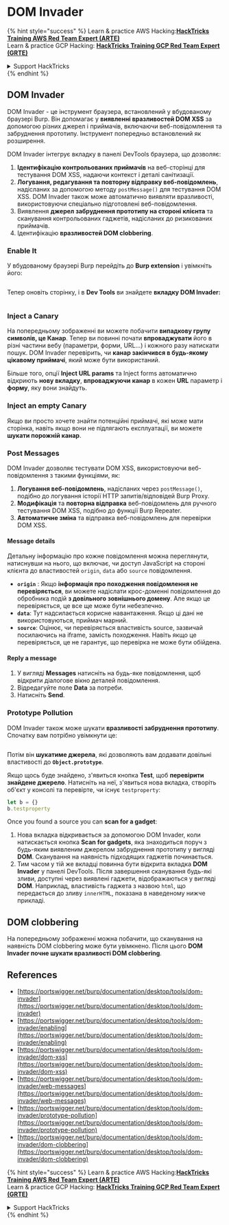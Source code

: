 # DOM Invader

{% hint style="success" %}
Learn & practice AWS Hacking:<img src="/.gitbook/assets/arte.png" alt="" data-size="line">[**HackTricks Training AWS Red Team Expert (ARTE)**](https://training.hacktricks.xyz/courses/arte)<img src="/.gitbook/assets/arte.png" alt="" data-size="line">\
Learn & practice GCP Hacking: <img src="/.gitbook/assets/grte.png" alt="" data-size="line">[**HackTricks Training GCP Red Team Expert (GRTE)**<img src="/.gitbook/assets/grte.png" alt="" data-size="line">](https://training.hacktricks.xyz/courses/grte)

<details>

<summary>Support HackTricks</summary>

* Check the [**subscription plans**](https://github.com/sponsors/carlospolop)!
* **Join the** 💬 [**Discord group**](https://discord.gg/hRep4RUj7f) or the [**telegram group**](https://t.me/peass) or **follow** us on **Twitter** 🐦 [**@hacktricks\_live**](https://twitter.com/hacktricks\_live)**.**
* **Share hacking tricks by submitting PRs to the** [**HackTricks**](https://github.com/carlospolop/hacktricks) and [**HackTricks Cloud**](https://github.com/carlospolop/hacktricks-cloud) github repos.

</details>
{% endhint %}

## DOM Invader

DOM Invader - це інструмент браузера, встановлений у вбудованому браузері Burp. Він допомагає у **виявленні вразливостей DOM XSS** за допомогою різних джерел і приймачів, включаючи веб-повідомлення та забруднення прототипу. Інструмент попередньо встановлений як розширення.

DOM Invader інтегрує вкладку в панелі DevTools браузера, що дозволяє:

1. **Ідентифікацію контрольованих приймачів** на веб-сторінці для тестування DOM XSS, надаючи контекст і деталі санітизації.
2. **Логування, редагування та повторну відправку веб-повідомлень**, надісланих за допомогою методу `postMessage()` для тестування DOM XSS. DOM Invader також може автоматично виявляти вразливості, використовуючи спеціально підготовлені веб-повідомлення.
3. Виявлення **джерел забруднення прототипу на стороні клієнта** та сканування контрольованих гаджетів, надісланих до ризикованих приймачів.
4. Ідентифікацію **вразливостей DOM clobbering**.

### Enable It

У вбудованому браузері Burp перейдіть до **Burp extension** і увімкніть його:

<figure><img src="../../.gitbook/assets/image (1129).png" alt=""><figcaption></figcaption></figure>

Тепер оновіть сторінку, і в **Dev Tools** ви знайдете **вкладку DOM Invader:**

<figure><img src="../../.gitbook/assets/image (695).png" alt=""><figcaption></figcaption></figure>

### Inject a Canary

На попередньому зображенні ви можете побачити **випадкову групу символів, це Канар**. Тепер ви повинні почати **впроваджувати** його в різні частини вебу (параметри, форми, URL...) і кожного разу натискати пошук. DOM Invader перевірить, чи **канар закінчився в будь-якому цікавому приймачі**, який може бути використаний.

Більше того, опції **Inject URL params** та Inject forms автоматично відкриють **нову вкладку**, **впроваджуючи** **канар** в кожен **URL** параметр і **форму**, яку вони знайдуть.

### Inject an empty Canary

Якщо ви просто хочете знайти потенційні приймачі, які може мати сторінка, навіть якщо вони не підлягають експлуатації, ви можете **шукати порожній канар**.

### Post Messages

DOM Invader дозволяє тестувати DOM XSS, використовуючи веб-повідомлення з такими функціями, як:

1. **Логування веб-повідомлень**, надісланих через `postMessage()`, подібно до логування історії HTTP запитів/відповідей Burp Proxy.
2. **Модифікація** та **повторна відправка** веб-повідомлень для ручного тестування DOM XSS, подібно до функції Burp Repeater.
3. **Автоматичне зміна** та відправка веб-повідомлень для перевірки DOM XSS.

#### Message details

Детальну інформацію про кожне повідомлення можна переглянути, натиснувши на нього, що включає, чи доступ JavaScript на стороні клієнта до властивостей `origin`, `data` або `source` повідомлення.

* **`origin`** : Якщо **інформація про походження повідомлення не перевіряється**, ви можете надіслати крос-доменні повідомлення до обробника подій **з довільного зовнішнього домену**. Але якщо це перевіряється, це все ще може бути небезпечно.
* **`data`**: Тут надсилається корисне навантаження. Якщо ці дані не використовуються, приймач марний.
* **`source`**: Оцінює, чи перевіряється властивість source, зазвичай посилаючись на iframe, замість походження. Навіть якщо це перевіряється, це не гарантує, що перевірка не може бути обійдена.

#### Reply a message

1. У вигляді **Messages** натисніть на будь-яке повідомлення, щоб відкрити діалогове вікно деталей повідомлення.
2. Відредагуйте поле **Data** за потреби.
3. Натисніть **Send**.

### Prototype Pollution

DOM Invader також може шукати **вразливості забруднення прототипу**. Спочатку вам потрібно увімкнути це:

<figure><img src="../../.gitbook/assets/image (1026).png" alt=""><figcaption></figcaption></figure>

Потім він **шукатиме джерела**, які дозволяють вам додавати довільні властивості до **`Object.prototype`**.

Якщо щось буде знайдено, з'явиться кнопка **Test**, щоб **перевірити знайдене джерело**. Натисніть на неї, з'явиться нова вкладка, створіть об'єкт у консолі та перевірте, чи існує `testproperty`:
```javascript
let b = {}
b.testproperty
```
Once you found a source you can **scan for a gadget**:

1. Нова вкладка відкривається за допомогою DOM Invader, коли натискається кнопка **Scan for gadgets**, яка знаходиться поруч з будь-яким виявленим джерелом забруднення прототипу у вигляді **DOM**. Сканування на наявність підходящих гаджетів починається.
2. Тим часом у тій же вкладці повинна бути відкрита вкладка **DOM Invader** у панелі DevTools. Після завершення сканування будь-які зливи, доступні через виявлені гаджети, відображаються у вигляді **DOM**. Наприклад, властивість гаджета з назвою `html`, що передається до зливу `innerHTML`, показана в наведеному нижче прикладі.

## DOM clobbering

На попередньому зображенні можна побачити, що сканування на наявність DOM clobbering може бути увімкнено. Після цього **DOM Invader почне шукати вразливості DOM clobbering**.

## References

* [https://portswigger.net/burp/documentation/desktop/tools/dom-invader](https://portswigger.net/burp/documentation/desktop/tools/dom-invader)
* [https://portswigger.net/burp/documentation/desktop/tools/dom-invader/enabling](https://portswigger.net/burp/documentation/desktop/tools/dom-invader/enabling)
* [https://portswigger.net/burp/documentation/desktop/tools/dom-invader/dom-xss](https://portswigger.net/burp/documentation/desktop/tools/dom-invader/dom-xss)
* [https://portswigger.net/burp/documentation/desktop/tools/dom-invader/web-messages](https://portswigger.net/burp/documentation/desktop/tools/dom-invader/web-messages)
* [https://portswigger.net/burp/documentation/desktop/tools/dom-invader/prototype-pollution](https://portswigger.net/burp/documentation/desktop/tools/dom-invader/prototype-pollution)
* [https://portswigger.net/burp/documentation/desktop/tools/dom-invader/dom-clobbering](https://portswigger.net/burp/documentation/desktop/tools/dom-invader/dom-clobbering)

{% hint style="success" %}
Learn & practice AWS Hacking:<img src="/.gitbook/assets/arte.png" alt="" data-size="line">[**HackTricks Training AWS Red Team Expert (ARTE)**](https://training.hacktricks.xyz/courses/arte)<img src="/.gitbook/assets/arte.png" alt="" data-size="line">\
Learn & practice GCP Hacking: <img src="/.gitbook/assets/grte.png" alt="" data-size="line">[**HackTricks Training GCP Red Team Expert (GRTE)**<img src="/.gitbook/assets/grte.png" alt="" data-size="line">](https://training.hacktricks.xyz/courses/grte)

<details>

<summary>Support HackTricks</summary>

* Check the [**subscription plans**](https://github.com/sponsors/carlospolop)!
* **Join the** 💬 [**Discord group**](https://discord.gg/hRep4RUj7f) or the [**telegram group**](https://t.me/peass) or **follow** us on **Twitter** 🐦 [**@hacktricks\_live**](https://twitter.com/hacktricks\_live)**.**
* **Share hacking tricks by submitting PRs to the** [**HackTricks**](https://github.com/carlospolop/hacktricks) and [**HackTricks Cloud**](https://github.com/carlospolop/hacktricks-cloud) github repos.

</details>
{% endhint %}
